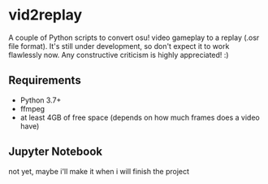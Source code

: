 # vid2replay
A couple of Python scripts to convert osu! video gameplay to a replay (.osr file format).
It's still under development, so don't expect it to work flawlessly now.
Any constructive criticism is highly appreciated! :)

## Requirements
- Python 3.7+
- ffmpeg
- at least 4GB of free space
  (depends on how much frames does a video have)

## Jupyter Notebook
not yet, maybe i'll make it when i will finish the project 


